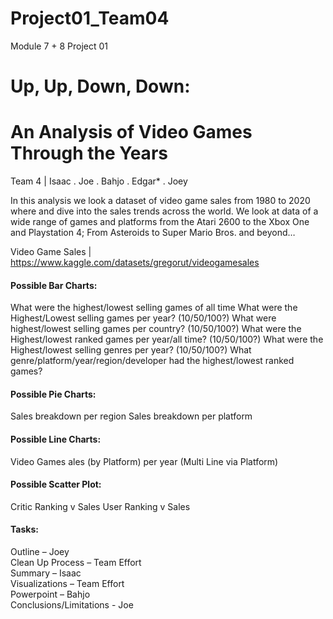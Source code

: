 # Project01_Team04
Module 7 + 8 Project 01

# Up, Up, Down, Down: 
# An Analysis of Video Games Through the Years
Team 4 | Isaac . Joe . Bahjo . Edgar* . Joey

In this analysis we look a dataset of video game sales from 1980 to 2020 where and dive into the sales trends across the world. We look at data of a wide range of games and platforms from the Atari 2600 to the Xbox One and Playstation 4; From Asteroids to Super Mario Bros. and beyond…

Video Game Sales | https://www.kaggle.com/datasets/gregorut/videogamesales

#### Possible Bar Charts:
What were the highest/lowest selling games of all time 
What were the Highest/Lowest selling games per year? (10/50/100?)
What were highest/lowest selling games per country? (10/50/100?)
What were the Highest/lowest ranked games per year/all time? (10/50/100?)
What were the Highest/lowest selling genres per year? (10/50/100?)
What genre/platform/year/region/developer had the highest/lowest ranked games?

#### Possible Pie Charts:
Sales breakdown per region
Sales breakdown per platform

#### Possible Line Charts:
Video Games ales (by Platform) per year (Multi Line via Platform)

#### Possible Scatter Plot:
Critic Ranking v Sales
User Ranking v Sales



#### Tasks:
Outline – Joey <br>
Clean Up Process – Team Effort <br>
Summary – Isaac <br>
Visualizations – Team Effort <br>
Powerpoint – Bahjo <br>
Conclusions/Limitations - Joe <br>

